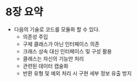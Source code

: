 # 8장 요약
* 다음의 기술로 코드를 모듈화 할 수 있다.
	* 의존성 주입
	* 구체 클래스가 아닌 인터페이스 의존
	* 크래스 상속 대신 인터페이스 및 구성 활용
	* 클래스는 자신의 기능만 처리
	* 관련된 데이터 캡술화
	* 반환 유형 및 예외 처리 시 구현 세부 정보 유출 방지
